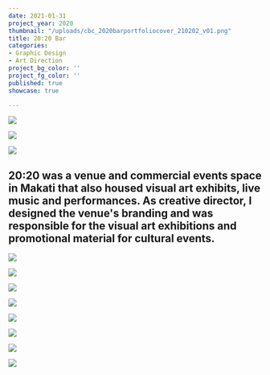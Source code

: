```yaml
---
date: 2021-01-31
project_year: 2020
thumbnail: "/uploads/cbc_2020barportfoliocover_210202_v01.png"
title: 20:20 Bar
categories:
- Graphic Design
- Art Direction
project_bg_color: ''
project_fg_color: ''
published: true
showcase: true

---
```

<gallery class="col-med-2">

![](/uploads/cbc_2020bar/cbc_xxxx-2020-venue_180718_06.jpg)

![](/uploads/cbc_2020bar/cbc_xxxx-2020-venue_180718_20.jpeg)

</gallery>

<gallery>

![](/uploads/cbc_2020bar/cbc_venuephotos_2020_181213_02.jpg)

</gallery>

## 20:20 was a venue and commercial events space in Makati that also housed visual art exhibits, live music and performances. As creative director, I designed the venue's branding and was responsible for the visual art exhibitions and promotional material for cultural events.

<gallery class="col-med-2">

![](/uploads/cbc_2020bar/cbc_2020posters_00021.jpeg)

![](/uploads/cbc_2020bar/cbc_2020posters_00026.jpeg)

![](/uploads/cbc_2020bar/cbc_2020posters_00024.jpeg)

![](/uploads/cbc_2020bar/cbc_2020posters_00016.jpeg)

![](/uploads/cbc_2020bar/cbc_2020posters_00014.jpeg)

![](/uploads/cbc_2020bar/cbc_2020posters_00001.jpeg)

![](/uploads/cbc_2020bar/cbc_2020posters_00002.jpeg)

![](/uploads/cbc_2020bar/cbc_2020posters_00027.jpeg)

</gallery>

